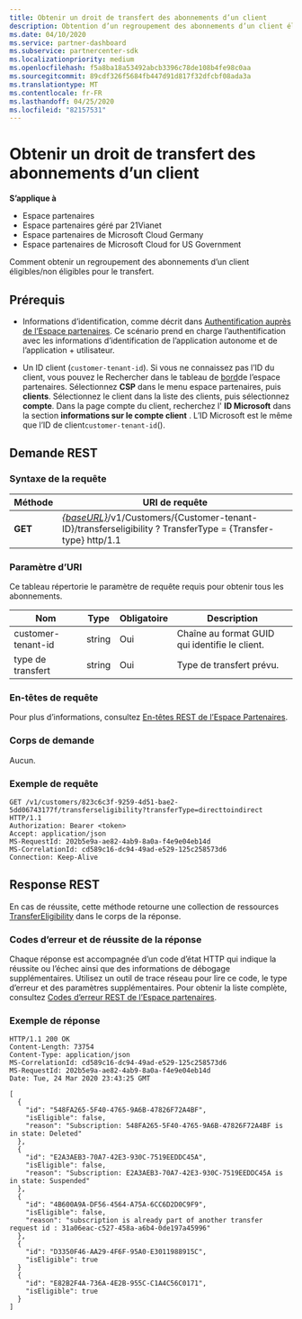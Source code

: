 ```yaml
---
title: Obtenir un droit de transfert des abonnements d’un client
description: Obtention d’un regroupement des abonnements d’un client éligibles/ineligibile pour le transfert.
ms.date: 04/10/2020
ms.service: partner-dashboard
ms.subservice: partnercenter-sdk
ms.localizationpriority: medium
ms.openlocfilehash: f5a8ba18a53492abcb3396c78de108b4fe98c0aa
ms.sourcegitcommit: 89cdf326f5684fb447d91d817f32dfcbf08ada3a
ms.translationtype: MT
ms.contentlocale: fr-FR
ms.lasthandoff: 04/25/2020
ms.locfileid: "82157531"
---
```

# <a name="get-a-customers-subscriptions-transfer-eligibility"></a>Obtenir un droit de transfert des abonnements d’un client

**S’applique à**

- Espace partenaires
- Espace partenaires géré par 21Vianet
- Espace partenaires de Microsoft Cloud Germany
- Espace partenaires de Microsoft Cloud for US Government

Comment obtenir un regroupement des abonnements d’un client éligibles/non éligibles pour le transfert.

## <a name="prerequisites"></a>Prérequis

- Informations d’identification, comme décrit dans [Authentification auprès de l’Espace partenaires](partner-center-authentication.md). Ce scénario prend en charge l’authentification avec les informations d’identification de l’application autonome et de l’application + utilisateur.

- Un ID client (`customer-tenant-id`). Si vous ne connaissez pas l’ID du client, vous pouvez le Rechercher dans le tableau de [bord](https://partner.microsoft.com/dashboard)de l’espace partenaires. Sélectionnez **CSP** dans le menu espace partenaires, puis **clients**. Sélectionnez le client dans la liste des clients, puis sélectionnez **compte**. Dans la page compte du client, recherchez l' **ID Microsoft** dans la section **informations sur le compte client** . L’ID Microsoft est le même que l’ID de client`customer-tenant-id`().

## <a name="rest-request"></a>Demande REST

### <a name="request-syntax"></a>Syntaxe de la requête

| Méthode  | URI de requête                                                                                          |
|---------|------------------------------------------------------------------------------------------------------|
| **GET** | [*{baseURL}*](partner-center-rest-urls.md)/v1/Customers/{Customer-tenant-ID}/transferseligibility ? TransferType = {Transfer-type} http/1.1 |

### <a name="uri-parameter"></a>Paramètre d’URI

Ce tableau répertorie le paramètre de requête requis pour obtenir tous les abonnements.

| Nom               | Type   | Obligatoire | Description                                           |
|--------------------|--------|----------|-------------------------------------------------------|
| customer-tenant-id | string | Oui      | Chaîne au format GUID qui identifie le client. |
| type de transfert      | string | Oui      | Type de transfert prévu.                |

### <a name="request-headers"></a>En-têtes de requête

Pour plus d’informations, consultez [En-têtes REST de l’Espace Partenaires](headers.md).

### <a name="request-body"></a>Corps de demande

Aucun.

### <a name="request-example"></a>Exemple de requête

```http
GET /v1/customers/823c6c3f-9259-4d51-bae2-5dd06743177f/transferseligibility?transferType=directtoindirect HTTP/1.1
Authorization: Bearer <token>
Accept: application/json
MS-RequestId: 202b5e9a-ae82-4ab9-8a0a-f4e9e04eb14d
MS-CorrelationId: cd589c16-dc94-49ad-e529-125c258573d6
Connection: Keep-Alive
```

## <a name="rest-response"></a>Response REST

En cas de réussite, cette méthode retourne une collection de ressources [TransferEligibility](transfer-eligibility-resources.md) dans le corps de la réponse.

### <a name="response-success-and-error-codes"></a>Codes d’erreur et de réussite de la réponse

Chaque réponse est accompagnée d’un code d’état HTTP qui indique la réussite ou l’échec ainsi que des informations de débogage supplémentaires. Utilisez un outil de trace réseau pour lire ce code, le type d’erreur et des paramètres supplémentaires. Pour obtenir la liste complète, consultez [Codes d’erreur REST de l’Espace partenaires](error-codes.md).

### <a name="response-example"></a>Exemple de réponse

```http
HTTP/1.1 200 OK
Content-Length: 73754
Content-Type: application/json
MS-CorrelationId: cd589c16-dc94-49ad-e529-125c258573d6
MS-RequestId: 202b5e9a-ae82-4ab9-8a0a-f4e9e04eb14d
Date: Tue, 24 Mar 2020 23:43:25 GMT

[
  {
    "id": "548FA265-5F40-4765-9A6B-47826F72A4BF",
    "isEligible": false,
    "reason": "Subscription: 548FA265-5F40-4765-9A6B-47826F72A4BF is in state: Deleted"
  },
  {
    "id": "E2A3AEB3-70A7-42E3-930C-7519EEDDC45A",
    "isEligible": false,
    "reason": "Subscription: E2A3AEB3-70A7-42E3-930C-7519EEDDC45A is in state: Suspended"
  },
  {
    "id": "4B600A9A-DF56-4564-A75A-6CC6D2D0C9F9",
    "isEligible": false,
    "reason": "subscription is already part of another transfer request id : 31a06eac-c527-458a-a6b4-0de197a45996"
  },
  {
    "id": "D3350F46-AA29-4F6F-95A0-E3011988915C",
    "isEligible": true
  }
  {
    "id": "E82B2F4A-736A-4E2B-955C-C1A4C56C0171",
    "isEligible": true
  }
]
```
